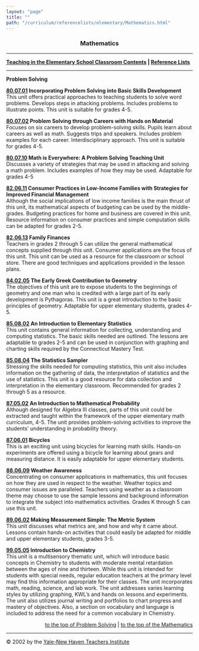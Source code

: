 ```yaml
---
layout: "page"
title: ""
path: "/curriculum/referencelists/elementary/Mathematics.html"
---
```

<main>  <center><a name="top"></a><b><h3>Mathematics</h3></b></center> <hr/> <b><a href="/curriculum/referencelists/elementary/">Teaching in the Elementary School Classroom Contents</a> | <a href="/curriculum/">Reference Lists</a></b> <br/> <hr width="100%"/> <p><a name="a"></a><b>Problem Solving</b> </p><p><b><a href="/curriculum/guides/1980/7/80.07.01.x.html">80.07.01</a>	Incorporating Problem Solving into Basic Skills Development</b> <br/>This unit offers practical approaches to teaching students to solve word problems. Develops steps in attacking problems. Includes problems to illustrate points. This unit is suitable for grades 4-5. </p><p><b><a href="/curriculum/guides/1980/7/80.07.02.x.html">80.07.02</a>	Problem Solving through Careers with Hands on Material</b> <br/>Focuses on six careers to develop problem-solving skills. Pupils learn about careers as well as math. Suggests trips and speakers. Includes problem examples for each career. Interdisciplinary approach. This unit is suitable for grades 4-5. </p><p><b><a href="/curriculum/guides/1980/7/80.07.10.x.html">80.07.10</a>	Math is Everywhere: A Problem Solving Teaching Unit</b> <br/>Discusses a variety of strategies that may be used in attacking and solving a math problem. Includes examples of how they may be used. Adaptable for grades 4-5 </p><p><b><a href="/curriculum/guides/1982/6/82.06.11.x.html">82.06.11</a>	Consumer Practices in Low-Income Families with Strategies for Improved Financial Management</b> <br/>Although the social implications of low income families is the main thrust of this unit, its mathematical aspects of budgeting can be used by the middle-grades. Budgeting practices for home and business are covered in this unit. Resource information on consumer practices and simple computation skills can be adapted for grades 2-5. </p><p><b><a href="/curriculum/guides/1982/6/82.06.13.x.html">82.06.13</a>	Family Finances</b> <br/>Teachers in grades 2 through 5 can utilize the general mathematical concepts supplied through this unit. Consumer applications are the focus of this unit. This unit can be used as a resource for the classroom or school store. There are good techniques and applications provided in the lesson plans. </p><p><b><a href="/curriculum/guides/1984/2/84.02.05.x.html">84.02.05</a>	The Early Greek Contribution to Geometry</b> <br/>The objectives of this unit are to expose students to the beginnings of geometry and one man who is credited with a large part of its early development is Pythagoras. This unit is a great introduction to the basic principles of geometry. Adaptable for upper elementary students, grades 4-5. </p><p><b><a href="/curriculum/guides/1985/8/85.08.02.x.html">85.08.02</a>	An Introduction to Elementary Statistics</b> <br/>This unit contains general information for collecting, understanding and computing statistics. The basic skills needed are outlined. The lessons are adaptable to grades 2-5 and can be used in conjunction with graphing and charting skills required by the Connecticut Mastery Test. </p><p><b><a href="/curriculum/guides/1985/8/85.08.04.x.html">85.08.04</a>	The Statistics Sampler</b> <br/>Stressing the skills needed for computing statistics, this unit also includes information on the gathering of data, the interpretation of statistics and the use of statistics. This unit is a good resource for data collection and interpretation in the elementary classroom. Recommended for grades 2 through 5 as a resource. </p><p><b><a href="/curriculum/guides/1987/5/87.05.02.x.html">87.05.02</a>	An Introduction to Mathematical Probability</b> <br/>Although designed for Algebra III classes, parts of this unit could be extracted and taught within the framework of the upper elementary math curriculum, 4-5. The unit provides problem-solving activities to improve the students’ understanding in probability theory. </p><p><b><a href="/curriculum/guides/1987/6/87.06.01.x.html">87.06.01</a>	Bicycles</b> <br/>This is an exciting unit using bicycles for learning math skills. Hands-on experiments are offered using a bicycle for learning about gears and measuring distance. It is easily adaptable for upper elementary students. </p><p><b><a href="/curriculum/guides/1988/6/88.06.09.x.html">88.06.09</a>	Weather Awareness</b> <br/>Concentrating on consumer applications in mathematics, this unit focuses on how they are used in respect to the weather. Weather topics and consumer issues are paralleled. Teachers using weather as a classroom theme may choose to use the sample lessons and background information to integrate the subject into mathematics activities. Grades K through 5 can use this unit. </p><p><b><a href="/curriculum/guides/1989/6/89.06.02.x.html">89.06.02</a>	Making Measurement Simple: The Metric System</b> <br/>This unit discusses what metrics are, and how and why it came about. Lessons contain hands-on activities that could easily be adapted for middle and upper elementary students, grades 3-5. </p><p><b><a href="/curriculum/guides/1999/5/99.05.05.x.html">99.05.05</a>	Introduction to Chemistry</b> <br/>This unit is a multisensory thematic unit, which will introduce basic concepts in Chemistry to students with moderate mental retardation between the ages of nine and thirteen. While this unit is intended for students with special needs, regular education teachers at the primary level may find this information appropriate for their classes. The unit incorporates math, reading, science, and lab work. The unit addresses varies learning styles by utilizing graphing, KWL’s and hands on lessons and experiments. The unit also utilizes journal writing and portfolios to chart progress and mastery of objectives. Also, a section on vocabulary and language is included to address the need for a common vocabulary in Chemistry. </p><div align="right"><a href="#a">to the top of Problem Solving</a> | <a href="#top">to the top of the Mathematics</a></div><hr/> © 2002 by the <a href="/">Yale-New Haven Teachers Institute</a><table cellpadding="2">                 
</table></main>
